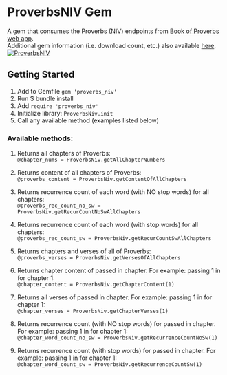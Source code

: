 # ProverbsNIV Gem
A gem that consumes the Proverbs (NIV) endpoints from [Book of Proverbs web app](http://bookofproverbs.herokuapp.com/api/v1/niv_bible).
<br>
Additional gem information (i.e. download count, etc.) also available [here](https://rubygems.org/gems/proverbs_niv).
<br>
[![ProverbsNIV](https://badge.fury.io/rb/proverbs_niv.svg)](https://badge.fury.io/rb/proverbs_niv)
<br>

## Getting Started
1. Add to Gemfile
 `gem 'proverbs_niv'`
2. Run $ bundle install
3. Add `require 'proverbs_niv'` 
4. Initialize library:
		`ProverbsNiv.init`
5. Call any available method (examples listed below)

### Available methods:
1. Returns all chapters of Proverbs:<br>
	`@chapter_nums = ProverbsNiv.getAllChapterNumbers`

2. Returns content of all chapters of Proverbs:<br>
	`@proverbs_content = ProverbsNiv.getContentOfAllChapters`

3. Returns recurrence count of each word (with NO stop words) for all chapters:<br>
	 `@proverbs_rec_count_no_sw = ProverbsNiv.getRecurCountNoSwAllChapters`

4. Returns recurrence count of each word (with stop words) for all chapters:<br>
	 `@proverbs_rec_count_sw = ProverbsNiv.getRecurCountSwAllChapters`

5. Returns chapters and verses of all of Proverbs:<br>
	`@proverbs_verses = ProverbsNiv.getVersesOfAllChapters`

6. Returns chapter content of passed in chapter.
		For example: passing 1 in for chapter 1:<br>
		`@chapter_content = ProverbsNiv.getChapterContent(1)`

7. Returns all verses of passed in chapter.
		For example: passing 1 in for chapter 1:<br>
		`@chapter_verses = ProverbsNiv.getChapterVerses(1)`

8. Returns recurrence count (with NO stop words) for passed in chapter.
		For example: passing 1 in for chapter 1:<br>
		`@chapter_word_count_no_sw = ProverbsNiv.getRecurrenceCountNoSw(1)`

9. Returns recurrence count (with stop words) for passed in chapter.
		For example: passing 1 in for chapter 1:<br>
		`@chapter_word_count_sw = ProverbsNiv.getRecurrenceCountSw(1)`


